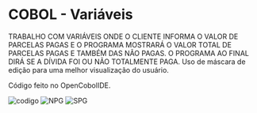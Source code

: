 <h1>COBOL - Variáveis</h1>

TRABALHO COM VARIÁVEIS ONDE O CLIENTE INFORMA O VALOR DE PARCELAS PAGAS E O PROGRAMA MOSTRARÁ O VALOR TOTAL DE PARCELAS PAGAS E TAMBÉM DAS NÃO PAGAS.
O PROGRAMA AO FINAL DIRÁ SE A DÍVIDA FOI OU NÃO TOTALMENTE PAGA.
Uso de máscara de edição para uma melhor visualização do usuário.

Código feito no OpenCobolIDE.

![codigo](https://user-images.githubusercontent.com/100368699/232377255-1d908c5d-ca8d-4323-b97b-6309d5a38b35.png)
![NPG](https://user-images.githubusercontent.com/100368699/232377228-36c550d4-b0a0-4a63-be94-62dfde60d0d9.png)
![SPG](https://user-images.githubusercontent.com/100368699/232377235-81c5ce8e-d9bb-45f2-9205-7645117ae3f0.png)
